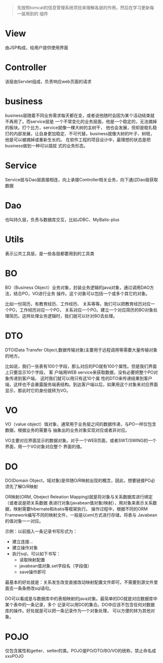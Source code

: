 > 先按照tomcat的信息管理系统项目来理解各层的作用，然后在学习更新每一层用到的
> 组件

# View

由JSP构成，给用户提供使用界面

# Controller

该层由Servlet组成，负责响应web页面的请求

# business

business层随着不同业务需求每天都在变，或者说他随时会因为某个活动结束就不再用了。而service层是
一个不常变化的业务层面，他是一个稳定的，无法摘掉的板块。打个比方，service就像一棵大树的主树干，
他也会发展，但却是稳扎稳打的内部发展，让自身更加稳定、不可代替。business就像大树的叶子、树枝，
他是可以被摘掉或重新生长的。 在软件工程的项目设计中，最理想的状态是把business做到一种可以插拔
式的业务形态。

# Service

Service层与Dao层直接相连，向上承接Controller相关业务，向下通过Dao层获取数据

# Dao

也叫持久层，负责与数据库交互，比如JDBC、MyBatis-plus

# Utils

表示公共工具层，是一些各层都要用到的工具类

# BO

BO（Business Object）业务对象，封装业务逻辑的java对象，通过调用DAO方法，结合PO，VO进行业务
操作。这个对象可以包括一个或多个其它的对象。

比如一份简历，有教育经历、工作经历、 关系等等。我们可以把教育经历对应一个PO，工作经历对应一个PO，
关系对应一个PO。建立一个对应简历的BO对象处理简历。这样处理业务逻辑时，我们就可以针对BO去处理。

# DTO

DTO(Data Transfer Object,数据传输对象)主要用于远程调用等需要大量传输对象的地方。

比如说，我们一张表有100个字段，那么对应的PO就有100个属性。但是我们界面上只要显示10个字段， 客
户端用WEB service来获取数据，没有必要把整个PO对象传递到客户端， 这时我们就可以用只有这10个属
性的DTO来传递结果到客户端，这样也不会暴露服务端表结构。到达客户端以后，如果用这个对象来对应界面
显示，那此时它的身份就转为VO。

# VO

VO（value object）值对象，通常用于业务层之间的数据传递，与PO一样仅包含数据，根据业务的需要与
抽象出的业务对象实现对应或者非对应。

VO主要对应界面显示的数据对象。对于一个WEB页面，或者SWT/SWING的一个界面，用一个VO对象对应整个
界面的值。

# DO

DO(Domain Object，域对象)是伴随O/R映射出现的概念，因此，想要链接PO必须先了解O/R映射

OR映射(ORM, Obeject Releation Mapping)就是将对象与关系数据库进行绑定（或者说是把关系数据
表进行对象(javabean值对象)映射），用对象来表示关系数据，映射需要hibernate和ibatis等框架执行。
操作过程中，根据不同的ORM Framework编写不同的映射文件，一般是以xml方式进行存储，将表与
Javabean的值对象一一对应。

示例：以前插入一条记录书写形式为：

- 建立连接...
- 建立操作对象
- 执行sql，可以如下书写：
    - 读取映射配置
    - javabean值对象.set字段名（字段值）
    - save操作即可
  
最基本的好处就是：关系发生改变直接改动映射配置文件即可，不需要到源文件里面去一条条修改sql语句。

DO可以看成是与数据库中的表相映射的java对象。最简单的DO就是对应数据库中某个表中的一条记录，多个
记录可以用DO的集合。DO中应该不包含任何对数据库的操作。好处就是可以把一条记录作为一个对象处理，
可以方便的转为其他对象。

# POJO

仅包含属性和getter、setter的类。POJO是PO/DTO/BO/VO的统称，禁止命名成xxxPOJO
